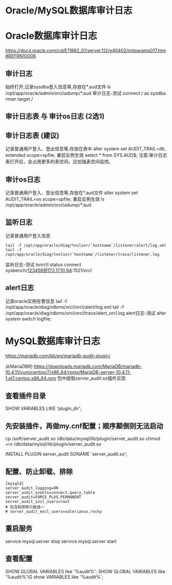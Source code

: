 # Oracle/MySQL数据库审计日志

# Oracle数据库审计日志
https://docs.oracle.com/cd/E11882_01/server.112/e40402/initparams017.htm#REFRN10006

## 审计日志
始终打开,记录sysdba登入信息等,存放在*.aud文件
ls /opt/app/oracle/admin/orcl/adump/*.aud
审计日志-测试
connect / as sysdba
rman target /

## 审计日志表 与 审计os日志 (2选1)
## 审计日志表 (建议)
记录普通用户登入、登出信息等,存放在表中
alter system set AUDIT_TRAIL=db, extended scope=spfile;
重启实例生效
select * from SYS.AUD$;
注意:审计日志表打开后，会占用更多的表空间，应加强表空间监控。

## 审计os日志
记录普通用户登入、登出信息等,存放在*.aud文件
alter system set AUDIT_TRAIL=os scope=spfile;
重启实例生效
ls /opt/app/oracle/admin/orcl/adump/*.aud

## 监听日志
记录普通用户登入信息
```
tail -f /opt/app/oracle/diag/tnslsnr/`hostname`/listener/alert/log.xml
tail -f /opt/app/oracle/diag/tnslsnr/`hostname`/listener/trace/listener.log
```
监听日志-测试
lsnrctl status 
connect sysbench/123456@172.17.10.94:1521/orcl

## alert日志
记录oracle实例告警信息
tail -f /opt/app/oracle/diag/rdbms/orcl/orcl/alert/log.xml
tail -f /opt/app/oracle/diag/rdbms/orcl/orcl/trace/alert_orcl.log
alert日志-测试
alter system switch logfile;

# MySQL数据库审计日志
https://mariadb.com/kb/en/mariadb-audit-plugin/

从MariaDB的 https://downloads.mariadb.com/MariaDB/mariadb-10.4.11/yum/centos/7/x86_64/rpms/MariaDB-server-10.4.11-1.el7.centos.x86_64.rpm 包中提取server_audit.so插件实现

## 查看插件目录
SHOW VARIABLES LIKE 'plugin_dir';

## 先安装插件，再做my.cnf配置；顺序颠倒则无法启动
cp /soft/server_audit.so /db/data/mysql/lib/plugin/server_audit.so
chmod +rx /db/data/mysql/lib/plugin/server_audit.so

INSTALL PLUGIN server_audit SONAME 'server_audit.so';

## 配置、防止卸载、排除
```
[mysqld]
server_audit_logging=ON
server_audit_events=connect,query,table
server_audit=FORCE_PLUS_PERMANENT
server_audit_incl_users=root
# 包含和排除只能选一
# server_audit_excl_users=valerianus,rocky
```
## 重启服务
service mysql.server stop
service mysql.server start

## 查看配置
SHOW GLOBAL VARIABLES like '%audit%';
SHOW GLOBAL VARIABLES like '%audit%'\G
show VARIABLES like '%audit%';
